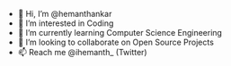 - 👋 Hi, I’m @hemanthankar
- 👀 I’m interested in Coding
- 🌱 I’m currently learning Computer Science Engineering
- 💞️ I’m looking to collaborate on Open Source Projects
- 📫 Reach me @ihemanth_ (Twitter)

<!---
HemanthSankar/HemanthSankar is a ✨ special ✨ repository because its `README.md` (this file) appears on your GitHub profile.
You can click the Preview link to take a look at your changes.
--->
